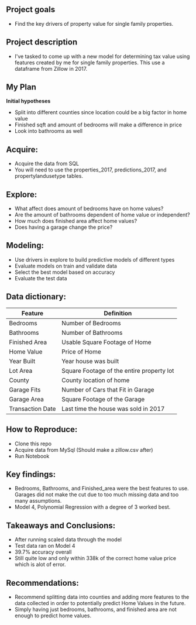 ## Project goals
  - Find the key drivers of property value for single family properties.

## Project description
  - I've tasked to come up with a new model for determining tax value using features created by me for single family properties. This use a dataframe from Zillow in 2017.
## My Plan
 __Initial hypotheses__ 
  - Split into different counties since location could be a big factor in home value
  - Finished sqft and amount of bedrooms will make a difference in price
  - Look into bathrooms as well
## Acquire:
  - Acquire the data from SQL
  - You will need to use the properties_2017, predictions_2017, and propertylandusetype tables.
## Explore:
  - What affect does amount of bedrooms have on home values?
  - Are the amount of bathrooms dependent of home value or independent?
  - How much does finished area affect home values?
  - Does having a garage change the price?
## Modeling:
  - Use drivers in explore to build predictive models of different types
  - Evaluate models on train and validate data
  - Select the best model based on accuracy
  - Evaluate the test data
## Data dictionary:
| Feature | Definition |
| --- | --- |
| Bedrooms | Number of Bedrooms |
| Bathrooms | Number of Bathrooms |
| Finished Area | Usable Square Footage of Home |
| Home Value | Price of Home |
| Year Built | Year house was built |
| Lot Area | Square Footage of the entire property lot |
| County | County location of home |
| Garage Fits | Number of Cars that Fit in Garage |
| Garage Area | Square Footage of the Garage |
| Transaction Date | Last time the house was sold in 2017 |

## How to Reproduce: 
   - Clone this repo
   - Acquire data from MySql (Should make a zillow.csv after)
   - Run Notebook
## Key findings:
   - Bedrooms, Bathrooms, and Finished_area were the best features to use. Garages did not make the cut due to too much missing data and too many assumptions.
   - Model 4, Polynomial Regression with a degree of 3 worked best.
## Takeaways and Conclusions:
   - After running scaled data through the model
   - Test data ran on Model 4
   - 39.7% accuracy overall
   - Still quite low and only within 338k of the correct home value price which is alot of error.
## Recommendations: 
   - Recommend splitting data into counties and adding more features to the data collected in order to potentially predict Home Values in the future.
   - Simply having just bedrooms, bathrooms, and finished area are not enough to predict home values.
